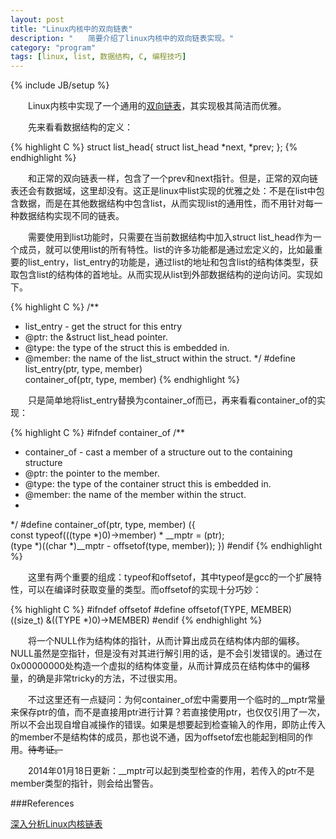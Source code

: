 ```yaml
---
layout: post
title: "Linux内核中的双向链表"
description: "　　简要介绍了linux内核中的双向链表实现。"
category: "program"
tags: [linux, list, 数据结构, C, 编程技巧]
---
```

{% include JB/setup %}

　　Linux内核中实现了一个通用的[双向链表](https://github.com/torvalds/linux/blob/master/include/linux/list.h)，其实现极其简洁而优雅。

　　先来看看数据结构的定义：

{% highlight C %}
struct list_head{
    struct list_head *next, *prev;
};
{% endhighlight %}

　　和正常的双向链表一样，包含了一个prev和next指针。但是，正常的双向链表还会有数据域，这里却没有。这正是linux中list实现的优雅之处：不是在list中包含数据，而是在其他数据结构中包含list，从而实现list的通用性，而不用针对每一种数据结构实现不同的链表。

　　需要使用到list功能时，只需要在当前数据结构中加入struct list_head作为一个成员，就可以使用list的所有特性。list的许多功能都是通过宏定义的，比如最重要的list_entry，list_entry的功能是，通过list的地址和包含list的结构体类型，获取包含list的结构体的首地址。从而实现从list到外部数据结构的逆向访问。实现如下。

{% highlight C %}
/**
 * list_entry - get the struct for this entry
 * @ptr:        the &struct list_head pointer.
 * @type:        the type of the struct this is embedded in.
 * @member:        the name of the list_struct within the struct.
 */
#define list_entry(ptr, type, member) \
        container_of(ptr, type, member)
{% endhighlight %}

　　只是简单地将list_entry替换为container_of而已，再来看看container_of的实现：

{% highlight C %}
#ifndef container_of
/**
 * container_of - cast a member of a structure out to the containing structure
 * @ptr:        the pointer to the member.
 * @type:        the type of the container struct this is embedded in.
 * @member:        the name of the member within the struct.
 *
 */
#define container_of(ptr, type, member) ({                        \
        const typeof(((type *)0)->member) * __mptr = (ptr);        \
        (type *)((char *)__mptr - offsetof(type, member)); })
#endif
{% endhighlight %}

　　这里有两个重要的组成：typeof和offsetof，其中typeof是gcc的一个扩展特性，可以在编译时获取变量的类型。而offsetof的实现十分巧妙：

{% highlight C %}
#ifndef offsetof
#define offsetof(TYPE, MEMBER) ((size_t) &((TYPE *)0)->MEMBER)
#endif
{% endhighlight %}

　　将一个NULL作为结构体的指针，从而计算出成员在结构体内部的偏移。NULL虽然是空指针，但是没有对其进行解引用的话，是不会引发错误的。通过在0x00000000处构造一个虚拟的结构体变量，从而计算成员在结构体中的偏移量，的确是非常tricky的方法，不过很实用。

　　不过这里还有一点疑问：为何container_of宏中需要用一个临时的__mptr常量来保存ptr的值，而不是直接用ptr进行计算？若直接使用ptr，也仅仅引用了一次，所以不会出现自增自减操作的错误。如果是想要起到检查输入的作用，即防止传入的member不是结构体的成员，那也说不通，因为offsetof宏也能起到相同的作用。<s>待考证。</s>

　　2014年01月18日更新：__mptr可以起到类型检查的作用，若传入的ptr不是member类型的指针，则会给出警告。

###References

[深入分析Linux内核链表](http://www.ibm.com/developerworks/cn/linux/kernel/l-chain/)
